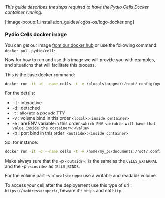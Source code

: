 _This guide describes the steps required to have the Pydio Cells Docker container running._

[:image-popup:1_installation_guides/logos-os/logo-docker.png]

### Pydio Cells docker image

You can get our image [from our docker hub](https://hub.docker.com/r/pydio/cells/)
or use the following command `docker pull pydio/cells`.

Now for how to run and use this image we will provide you with examples, and situations that will facilitate this process.

This is the base docker command:

```sh
docker run -it -d --name cells -t -v /<localstorage>/:/root/.config/pydio/cells/ -e "CELLS_BIND=<address>:<port>" -e "CELLS_EXTERNAL=<address>:<port>" -p 8080:8080 pydio/cells
```

For the details:

* -it : interactive
* -d : detached
* -t : allocate a pseudo TTY
* -v : volume bind in this order `<local>:<inside container>`
* -e : are ENV variable in this order `<which ENV variable will have that value inside the container>:<value>`
* -p : port bind in this order` <outside>:<inside container>`

So, for instance:

```sh
docker run -it -d --name cells -t -v /home/my_pc/documents:/root/.config/pydio/cells/ -e "CELLS_BIND=192.168.0.198:8080" -e "CELLS_EXTERNAL=192.168.0.198:8080" -p 8080:8080 pydio/cells
```

Make always sure that the -p `<outside>:` is the same as the `CELLS_EXTERNAL` and the -p `:<inside>` as `CELLS_BINDS`.

For the volume part -v `<localstorage>` use a writable and readable volume.

To access your cell after the deployement use this type of url :
`https://<address>:<port>`, beware it's `https` and not `http`.

